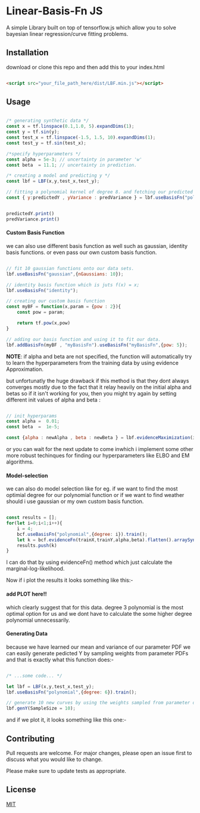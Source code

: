 # Linear-Basis-Fn JS

A simple Library built on top of tensorflow.js which allow you to solve bayesian linear regression/curve fitting problems.

## Installation

download or clone this repo and then add this to your index.html

```html

<script src="your_file_path_here/dist/LBF.min.js"></script>
```


## Usage

```javascript

/* generating synthetic data */
const x = tf.linspace(0.1,1.0, 5).expandDims(1); 
const y = tf.sin(y);
const test_x = tf.linspace(-1.5, 1.5, 10).expandDims(1);
const test_y = tf.sin(test_x);

/*specify hyperparameters */
const alpha = 5e-3; // uncertainty in parameter 'w'
const beta  = 11.1; // uncertainty in prediction.

/* creating a model and predicting y */
const lbf = LBF(x,y,test_x,test_y);

// fitting a polynomial kernel of degree 8. and fetching our predicted y'es.
const { y:predictedY , yVariance : predVariance } = lbf.useBasisFn("polynomial",{degree: 8}).train(alpha,eta).test();


predictedY.print() 
predVariance.print()

```
#### Custom Basis Function

we can also use different basis function as well such as 
gaussian, identity basis functions. or even pass our own custom basis function.

```javascript

// fit 10 gaussian functions onto our data sets. 
lbf.useBasisFn("gaussian",{nGaussians: 10});

// identity basis function which is juts f(x) = x;
lbf.useBasisFn("identity");

// creating our custom basis function
const myBF = function(x,param = {pow : 2}){
    const pow = param;

    return tf.pow(x,pow)
}

// adding our basis function and using it to fit our data.
lbf.addBasisFn(myBF , "myBasisFn").useBasisFn("myBasisFn",{pow: 5});

```

**NOTE**: if alpha and beta are not specified, the function will automatically try to learn the hyperparameters from the training data by using evidence Approximation.

but unfortunatly the huge drawback if this method is that they dont always converges mostly due to the fact that it relay heavily on the initial alpha and betas so if it isn't working for you, then you might try again by setting different init values of alpha and beta :

```javascript

// init hyperparams
const alpha =  0.01;
const beta  =  1e-5;

const {alpha : newAlpha , beta : newBeta } = lbf.evidenceMaximization(initAlpha = alpha,initBeta = beta);
```
or you can wait for the next update to come inwhich i implement some other more robust techinques for finding our hyperparameters like ELBO and EM algorithms.

#### Model-selection

we can also do model selection like for eg. if we want to find the most optimial degree for our polynomial function or if we want to find weather should i use gaussian or my own custom basis function.

```javascript

const results = [];
for(let i=0;i<1;i++){
    i = 4; 
    bcf.useBasisFn("polynomial",{degree: i}).train();
    let k = bcf.evidenceFn(trainX,trainY,alpha,beta).flatten().arraySync();
    results.push(k)
}

```

I can do that by using evidenceFn() method which just calculate the marginal-log-likelihood.

Now if i plot the results it looks something like this:-

#### add PLOT here!!

which clearly suggest that for this data. degree 3 polynomial is the most optimal option for us and we dont have to calculate the some higher degree polynomial unnecessarily.

#### Generating Data

because we have learned our mean and variance of our parameter PDF we can easily generate pedicted Y by sampling weights from parameter PDFs and that is exactly what this function does:-

```javascript

/* ...some code... */

let lbf = LBF(x,y,test_x,test_y);
lbf.useBasisFn("polynomial",{degree: 6}).train();

// generate 10 new curves by using the weights sampled from parameter distribution.
lbf.genY(SampleSize = 10);

```

and if we plot it, it looks something like this one:-



## Contributing
Pull requests are welcome. For major changes, please open an issue first to discuss what you would like to change.

Please make sure to update tests as appropriate.

## License
[MIT](https://choosealicense.com/licenses/mit/)